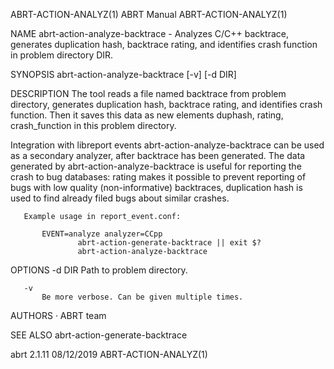 ABRT-ACTION-ANALYZ(1)                                                                            ABRT Manual                                                                            ABRT-ACTION-ANALYZ(1)



NAME
       abrt-action-analyze-backtrace - Analyzes C/C++ backtrace, generates duplication hash, backtrace rating, and identifies crash function in problem directory DIR.

SYNOPSIS
       abrt-action-analyze-backtrace [-v] [-d DIR]

DESCRIPTION
       The tool reads a file named backtrace from problem directory, generates duplication hash, backtrace rating, and identifies crash function. Then it saves this data as new elements duphash, rating,
       crash_function in this problem directory.

   Integration with libreport events
       abrt-action-analyze-backtrace can be used as a secondary analyzer, after backtrace has been generated. The data generated by abrt-action-analyze-backtrace is useful for reporting the crash to bug
       databases: rating makes it possible to prevent reporting of bugs with low quality (non-informative) backtraces, duplication hash is used to find already filed bugs about similar crashes.

       Example usage in report_event.conf:

           EVENT=analyze analyzer=CCpp
                   abrt-action-generate-backtrace || exit $?
                   abrt-action-analyze-backtrace

OPTIONS
       -d DIR
           Path to problem directory.

       -v
           Be more verbose. Can be given multiple times.

AUTHORS
       ·   ABRT team

SEE ALSO
       abrt-action-generate-backtrace



abrt 2.1.11                                                                                       08/12/2019                                                                            ABRT-ACTION-ANALYZ(1)
